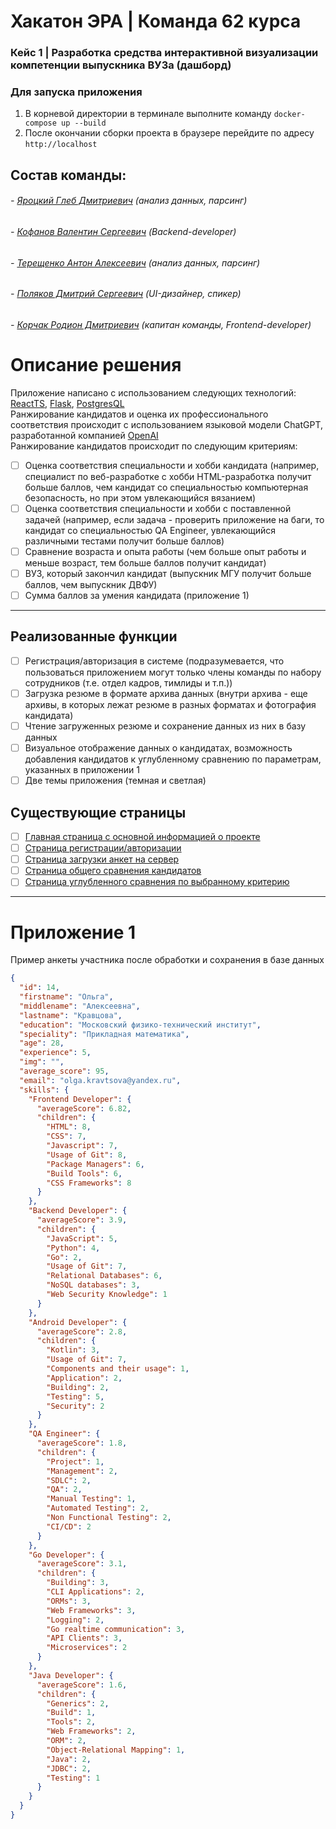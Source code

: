 # Хакатон ЭРА | Команда 62 курса

### Кейс 1 | Разработка средства интерактивной визуализации компетенции выпускника ВУЗа (дашборд)

### Для запуска приложения
1. В корневой директории в терминале выполните команду `docker-compose up --build`
2. После окончании сборки проекта в браузере перейдите по адресу `http://localhost`

## Состав команды:
###### - [Яроцкий Глеб Дмитриевич](https://t.me/feonor_finve) (анализ данных, парсинг)
###### - [Кофанов Валентин Сергеевич](https://t.me/VALI666KO) (Backend-developer)
###### - [Терещенко Антон Алексеевич](https://t.me/Tokumura) (анализ данных, парсинг)
###### - [Поляков Дмитрий Сергеевич](https://t.me/operculum) (UI-дизайнер, спикер)
###### - [Корчак Родион Дмитриевич](https://t.me/keyrea_dy) (капитан команды, Frontend-developer)


# Описание решения
Приложение написано с использованием следующих технологий: [ReactTS](https://ru.reactjs.org/), [Flask](https://flask.palletsprojects.com/), [PostgresQL](https://www.postgresql.org/)  
Ранжирование кандидатов и оценка их профессионального соответствия происходит с использованием языковой модели ChatGPT, разработанной компанией [OpenAI](https://openai.com/)  
Ранжирование кандидатов происходит по следующим критериям:
- [ ] Оценка соответствия специальности и хобби кандидата (например, специалист по веб-разработке с хобби HTML-разработка получит больше баллов, чем кандидат со специальностью компьютерная безопасность, но при этом увлекающийся вязанием)
- [ ] Оценка соответствия специальности и хобби с поставленной задачей (например, если задача - проверить приложение на баги, то кандидат со специальностью QA Engineer, увлекающийся различными тестами получит больше баллов)
- [ ] Сравнение возраста и опыта работы (чем больше опыт работы и меньше возраст, тем больше баллов получит кандидат)
- [ ] ВУЗ, который закончил кандидат (выпускник МГУ получит больше баллов, чем выпускник ДВФУ)
- [ ] Сумма баллов за умения кандидата (приложение 1)
___
## Реализованные функции
- [ ] Регистрация/авторизация в системе (подразумевается, что пользоваться приложением могут только члены команды по набору сотрудников (т.е. отдел кадров, тимлиды и т.п.))
- [ ] Загрузка резюме в формате архива данных (внутри архива - еще архивы, в которых лежат резюме в разных форматах и фотография кандидата)
- [ ] Чтение загруженных резюме и сохранение данных из них в базу данных
- [ ] Визуальное отображение данных о кандидатах, возможность добавления кандидатов к углубленному сравнению по параметрам, указанных в приложении 1
- [ ] Две темы приложения (темная и светлая)
## Существующие страницы
- [ ] [Главная страница с основной информацией о проекте](./src/pages/MainPage/ui/MainPage.tsx)
- [ ] [Страница регистрации/авторизации](./src/pages/LoginPage/ui/LoginPage.tsx)
- [ ] [Страница загрузки анкет на сервер](./src/pages/UploadFilesPage/ui/UploadFilesPage.tsx)
- [ ] [Страница общего сравнения кандидатов](./src/pages/CandidatesPage/ui/CandidatesPage/CandidatesPage.tsx)
- [ ] [Страница углубленного сравнения по выбранному критерию](src/pages/DetailedComparisonPage/ui/DetailedComparisonPage/DetailedComparisonPage.tsx)
___
# Приложение 1
Пример анкеты участника после обработки и сохранения в базе данных 
```json
{
  "id": 14,
  "firstname": "Ольга",
  "middlename": "Алексеевна",
  "lastname": "Кравцова",
  "education": "Московский физико-технический институт",
  "speciality": "Прикладная математика",
  "age": 28,
  "experience": 5,
  "img": "",
  "average_score": 95,
  "email": "olga.kravtsova@yandex.ru",
  "skills": {
    "Frontend Developer": {
      "averageScore": 6.82,
      "children": {
        "HTML": 8,
        "CSS": 7,
        "Javascript": 7,
        "Usage of Git": 8,
        "Package Managers": 6,
        "Build Tools": 6,
        "CSS Frameworks": 8
      }
    },
    "Backend Developer": {
      "averageScore": 3.9,
      "children": {
        "JavaScript": 5,
        "Python": 4,
        "Go": 2,
        "Usage of Git": 7,
        "Relational Databases": 6,
        "NoSQL databases": 3,
        "Web Security Knowledge": 1
      }
    },
    "Android Developer": {
      "averageScore": 2.8,
      "children": {
        "Kotlin": 3,
        "Usage of Git": 7,
        "Components and their usage": 1,
        "Application": 2,
        "Building": 2,
        "Testing": 5,
        "Security": 2
      }
    },
    "QA Engineer": {
      "averageScore": 1.8,
      "children": {
        "Project": 1,
        "Management": 2,
        "SDLC": 2,
        "QA": 2,
        "Manual Testing": 1,
        "Automated Testing": 2,
        "Non Functional Testing": 2,
        "CI/CD": 2
      }
    },
    "Go Developer": {
      "averageScore": 3.1,
      "children": {
        "Building": 3,
        "CLI Applications": 2,
        "ORMs": 3,
        "Web Frameworks": 3,
        "Logging": 2,
        "Go realtime communication": 3,
        "API Clients": 3,
        "Microservices": 2
      }
    },
    "Java Developer": {
      "averageScore": 1.6,
      "children": {
        "Generics": 2,
        "Build": 1,
        "Tools": 2,
        "Web Frameworks": 2,
        "ORM": 2,
        "Object-Relational Mapping": 1,
        "Java": 2,
        "JDBC": 2,
        "Testing": 1
      }
    }
  }
}
```
